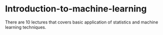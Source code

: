# Introduction-to-machine-learning
There are 10 lectures that covers basic application of statistics and machine learning techniques.
